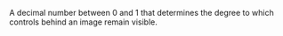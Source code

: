 A decimal number between 0 and 1 that determines the degree to which controls behind an image remain visible.
